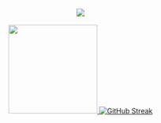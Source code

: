 <br/>

<div align="center">
  <a href="https://github.com/the-simian">
    <img src="https://skillicons.dev/icons?i=html,css,javascript,typescript,nodejs,react,docker,prisma,aws,d3,apollo,graphql,tailwindcss,ableton&theme=dark" />
  </a>
</div>

<br/>

<div align="center">
  <a href="https://github.com/the-simian">
    <picture>
      <source height="190em" media="(prefers-color-scheme: dark)" srcset="https://github-readme-stats.vercel.app/api/top-langs/?username=the-simian&layout=compact&langs_count=6&theme=radical">
	    <img height="180em" src="https://github-readme-stats.vercel.app/api/top-langs/?username=the-simian&layout=compact&langs_count=6&theme=default"/>
    </picture>
  </a>
<a href="https://git.io/streak-stats"><img src="https://streak-stats.demolab.com?user=the-simian&theme=radical" alt="GitHub Streak" /></a>
</div>

<br/>
